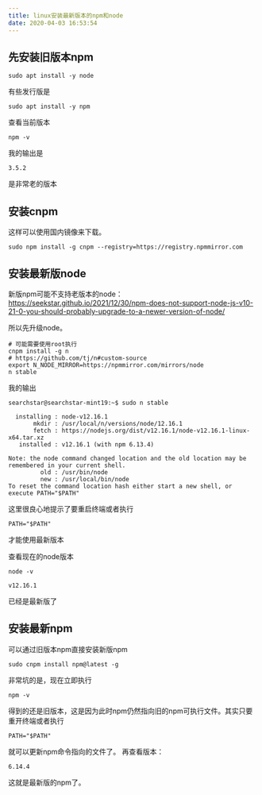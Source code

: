 ```yaml
---
title: linux安装最新版本的npm和node
date: 2020-04-03 16:53:54
---
```


## 先安装旧版本npm

```shell
sudo apt install -y node
```

有些发行版是

```shell
sudo apt install -y npm
```

查看当前版本

```shell
npm -v
```

我的输出是

```text
3.5.2
```

是非常老的版本

## 安装cnpm

这样可以使用国内镜像来下载。

```shell
sudo npm install -g cnpm --registry=https://registry.npmmirror.com
```

## 安装最新版node

新版npm可能不支持老版本的node：<https://seekstar.github.io/2021/12/30/npm-does-not-support-node-js-v10-21-0-you-should-probably-upgrade-to-a-newer-version-of-node/>

所以先升级node。

```shell
# 可能需要使用root执行
cnpm install -g n
# https://github.com/tj/n#custom-source
export N_NODE_MIRROR=https://npmmirror.com/mirrors/node
n stable
```

我的输出

```text
searchstar@searchstar-mint19:~$ sudo n stable

  installing : node-v12.16.1
       mkdir : /usr/local/n/versions/node/12.16.1
       fetch : https://nodejs.org/dist/v12.16.1/node-v12.16.1-linux-x64.tar.xz
   installed : v12.16.1 (with npm 6.13.4)

Note: the node command changed location and the old location may be remembered in your current shell.
         old : /usr/bin/node
         new : /usr/local/bin/node
To reset the command location hash either start a new shell, or execute PATH="$PATH"
```

这里很良心地提示了要重启终端或者执行

```shell
PATH="$PATH"
```

才能使用最新版本

查看现在的node版本

```shell
node -v
```

```text
v12.16.1
```

已经是最新版了

## 安装最新npm

可以通过旧版本npm直接安装新版npm

```shell
sudo cnpm install npm@latest -g
```

非常坑的是，现在立即执行

```shell
npm -v
```

得到的还是旧版本，这是因为此时npm仍然指向旧的npm可执行文件。其实只要重开终端或者执行

```shell
PATH="$PATH"
```

就可以更新npm命令指向的文件了。
再查看版本：

```text
6.14.4
```

这就是最新版的npm了。
